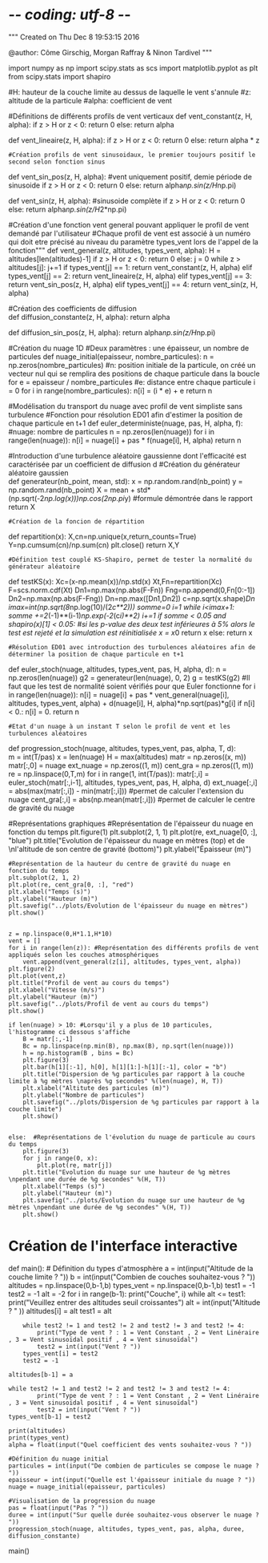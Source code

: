 # -*- coding: utf-8 -*-

"""
Created on Thu Dec  8 19:53:15 2016

@author: Côme Girschig, Morgan Raffray & Ninon Tardivel
"""

import numpy as np
import scipy.stats as scs
import matplotlib.pyplot as plt
from scipy.stats import shapiro

#H: hauteur de la couche limite au dessus de laquelle le vent s'annule
#z: altitude de la particule
#alpha: coefficient de vent


#Définitions de différents profils de vent verticaux
def vent_constant(z, H, alpha):
    if z > H or z < 0:
        return 0
    else:
        return alpha

def vent_lineaire(z, H, alpha):
    if z > H or z < 0:
        return 0
    else:
        return alpha * z
    
    #Création profils de vent sinusoidaux, le premier toujours positif le second selon fonction sinus       
def vent_sin_pos(z, H, alpha): #vent uniquement positif, demie période de sinusoide
    if z > H or z < 0:
        return 0
    else:
        return alpha*np.sin(z/H*np.pi)
        
def vent_sin(z, H, alpha): #sinusoide complète 
    if z > H or z < 0:
        return 0
    else:
        return alpha*np.sin(z/H*2*np.pi)
    
#Création d'une fonction vent general pouvant appliquer le profil de vent demandé par l'utilisateur
#Chaque profil de vent est associé à un numéro qui doit etre précisé au niveau du paramètre types_vent lors de l'appel de la fonction"""
def vent_general(z, altitudes, types_vent, alpha):
    H = altitudes[len(altitudes)-1]
    if z > H or z < 0:
        return 0
    else:
        j = 0
        while z > altitudes[j]:
            j+=1
        if types_vent[j] == 1: 
            return vent_constant(z, H, alpha)
        elif types_vent[j] == 2:
            return vent_lineaire(z, H, alpha)
        elif types_vent[j] == 3:
            return vent_sin_pos(z, H, alpha)
        elif types_vent[j] == 4:
            return vent_sin(z, H, alpha)

#Création des coefficients de diffusion        
def diffusion_constante(z, H, alpha):
    return alpha

def diffusion_sin_pos(z, H, alpha):
    return alpha*np.sin(z/H*np.pi)
    
        
#Création du nuage 1D
    #Deux paramètres : une épaisseur, un nombre de particules
def nuage_initial(epaisseur, nombre_particules):
    n = np.zeros(nombre_particules)   #n: position initiale de la particule, on créé un vecteur nul qui se remplira des positions de chaque particule dans la boucle for
    e = epaisseur / nombre_particules #e: distance entre chaque particule 
    i = 0
    for i in range(nombre_particules):
        n[i] = (i * e) + e
    return n

#Modélisation du transport du nuage avec profil de vent simpliste sans turbulence
    #Fonction pour résolution ED01 afin d'estimer la position de chaque particule en t+1
def euler_deterministe(nuage, pas, H, alpha, f): #nuage: nombre de particules
    n = np.zeros(len(nuage))
    for i in range(len(nuage)):
        n[i] = nuage[i] + pas * f(nuage[i], H, alpha)
    return n
       
#Introduction d'une turbulence aléatoire gaussienne dont l'efficacité est caractérisée par un coefficient de diffusion d
    #Création du générateur aléatoire gaussien       
def generateur(nb_point, mean, std):
    x = np.random.rand(nb_point)
    y = np.random.rand(nb_point)
    X = mean + std*(np.sqrt(-2*np.log(x)))*np.cos(2*np.pi*y) #formule démontrée dans le rapport
    return X

    #Création de la foncion de répartition      
def repartition(x):
    X,cn=np.unique(x,return_counts=True)
    Y=np.cumsum(cn)/np.sum(cn)
    plt.close()
    return X,Y

    #Définition test couplé KS-Shapiro, permet de tester la normalité du générateur aléatoire
def testKS(x):
    Xc=(x-np.mean(x))/np.std(x)
    Xt,Fn=repartition(Xc)
    F=scs.norm.cdf(Xt)
    Dn1=np.max(np.abs(F-Fn))
    Fng=np.append(0,Fn[0:-1])
    Dn2=np.max(np.abs(F-Fng))
    Dn=np.max([Dn1,Dn2])
    c=np.sqrt(x.shape)*Dn
    imax=int(np.sqrt(8*np.log(10)/(2*c**2)))
    somme=0
    i=1
    while i<imax+1:
        somme +=2*(-1)**(i-1)*np.exp(-2*(c*i)**2)
        i+=1
    if somme < 0.05 and shapiro(x)[1] < 0.05: #si les p-value des deux test inférieures à 5% alors le test est rejeté et la simulation est réinitialisée
        x = x*0
        return x
    else: 
        return x
    
    #Résolution ED01 avec introduction des turbulences aléatoires afin de déterminer la position de chaque particule en t+1
def euler_stoch(nuage, altitudes, types_vent, pas, H, alpha, d):
    n = np.zeros(len(nuage))
    g2 = generateur(len(nuage), 0, 2) 
    g = testKS(g2) #Il faut que les test de normalité soient vérifiés pour que Euler fonctionne
    for i in range(len(nuage)):
        n[i] = nuage[i] + pas * vent_general(nuage[i], altitudes, types_vent, alpha) + d(nuage[i], H, alpha)*np.sqrt(pas)*g[i]
        if n[i] < 0.:
            n[i] = 0.
    return n    

    #Etat d'un nuage à un instant T selon le profil de vent et les turbulences aléatoires  
def progression_stoch(nuage, altitudes, types_vent, pas, alpha, T, d):    
    m = int(T/pas)
    x = len(nuage)
    H = max(altitudes)
    matr = np.zeros((x, m))
    matr[:,0] = nuage
    ext_nuage = np.zeros((1, m))
    cent_gra = np.zeros((1, m))
    re = np.linspace(0,T,m)
    for i in range(1, int(T/pas)):
        matr[:,i] = euler_stoch(matr[:,i-1], altitudes, types_vent, pas, H, alpha, d)
        ext_nuage[:,i] = abs(max(matr[:,i]) - min(matr[:,i])) #permet de calculer l'extension du nuage
        cent_gra[:,i] = abs(np.mean(matr[:,i])) #permet de calculer le centre de gravité du nuage

#Représentations graphiques
    #Représentation de l'épaisseur du nuage en fonction du temps
    plt.figure(1)
    plt.subplot(2, 1, 1)
    plt.plot(re, ext_nuage[0, :], "blue")
    plt.title("Evolution de l'épaisseur du nuage en mètres (top) et de \nl'altitude de son centre de gravité (bottom)")
    plt.ylabel("Épaisseur (m)")

    #Représentation de la hauteur du centre de gravité du nuage en fonction du temps
    plt.subplot(2, 1, 2)
    plt.plot(re, cent_gra[0, :], "red")
    plt.xlabel("Temps (s)")
    plt.ylabel("Hauteur (m)")
    plt.savefig("../plots/Evolution de l'épaisseur du nuage en mètres")
    plt.show() 
    
    
    z = np.linspace(0,H*1.1,H*10)
    vent = []
    for i in range(len(z)): #Représentation des différents profils de vent appliqués selon les couches atmosphériques
        vent.append(vent_general(z[i], altitudes, types_vent, alpha))
    plt.figure(2)
    plt.plot(vent,z)
    plt.title("Profil de vent au cours du temps")
    plt.xlabel("Vitesse (m/s)")
    plt.ylabel("Hauteur (m)")
    plt.savefig("../plots/Profil de vent au cours du temps")
    plt.show()
    
    if len(nuage) > 10: #Lorsqu'il y a plus de 10 particules, l'histogramme ci dessous s'affiche
        B = matr[:,-1]
        Bc = np.linspace(np.min(B), np.max(B), np.sqrt(len(nuage)))
        h = np.histogram(B , bins = Bc)
        plt.figure(3)
        plt.bar(h[1][:-1], h[0], h[1][1:]-h[1][:-1], color = "b")
        plt.title("Dispersion de %g particules par rapport à la couche limite à %g mètres \naprès %g secondes" %(len(nuage), H, T))
        plt.xlabel("Altitute des particules (m)")
        plt.ylabel("Nombre de particules")
        plt.savefig("../plots/Dispersion de %g particules par rapport à la couche limite")
        plt.show()
    
    
    else:  #Représentations de l'évolution du nuage de particule au cours du temps
        plt.figure(3)
        for j in range(0, x):
            plt.plot(re, matr[j])
        plt.title("Evolution du nuage sur une hauteur de %g mètres \npendant une durée de %g secondes" %(H, T))
        plt.xlabel("Temps (s)")
        plt.ylabel("Hauteur (m)")
        plt.savefig("../plots/Evolution du nuage sur une hauteur de %g mètres \npendant une durée de %g secondes" %(H, T))
        plt.show()


# Création de l'interface interactive
def main():
    # Définition du types d'atmosphère
    a = int(input("Altitude de la couche limite ? "))
    b = int(input("Combien de couches souhaitez-vous ? "))
    altitudes = np.linspace(0,b-1,b)
    types_vent = np.linspace(0,b-1,b)
    test1 = -1
    test2 = -1
    alt = -2
    for i in range(b-1):
        print("Couche", i)
        while alt <= test1:
            print("Veuillez entrer des altitudes seuil croissantes")
            alt = int(input("Altitude ? " ))
        altitudes[i] = alt
        test1 = alt
        
        while test2 != 1 and test2 != 2 and test2 != 3 and test2 != 4:
            print("Type de vent ? : 1 = Vent Constant , 2 = Vent Linéraire , 3 = Vent sinusoïdal positif , 4 = Vent sinusoïdal")
            test2 = int(input("Vent ? "))
        types_vent[i] = test2
        test2 = -1
        
    altitudes[b-1] = a
    
    while test2 != 1 and test2 != 2 and test2 != 3 and test2 != 4:
            print("Type de vent ? : 1 = Vent Constant , 2 = Vent Linéraire , 3 = Vent sinusoïdal positif , 4 = Vent sinusoïdal")
            test2 = int(input("Vent ? "))        
    types_vent[b-1] = test2       
    
    print(altitudes)
    print(types_vent)
    alpha = float(input("Quel coefficient des vents souhaitez-vous ? "))
    
    #Définition du nuage initial
    particules = int(input("De combien de particules se compose le nuage ? "))
    epaisseur = int(input("Quelle est l'épaisseur initiale du nuage ? "))
    nuage = nuage_initial(epaisseur, particules) 
    
    #Visualisation de la progression du nuage
    pas = float(input("Pas ? "))
    duree = int(input("Sur quelle durée souhaitez-vous observer le nuage ? "))
    progression_stoch(nuage, altitudes, types_vent, pas, alpha, duree, diffusion_constante)

main()     
        
